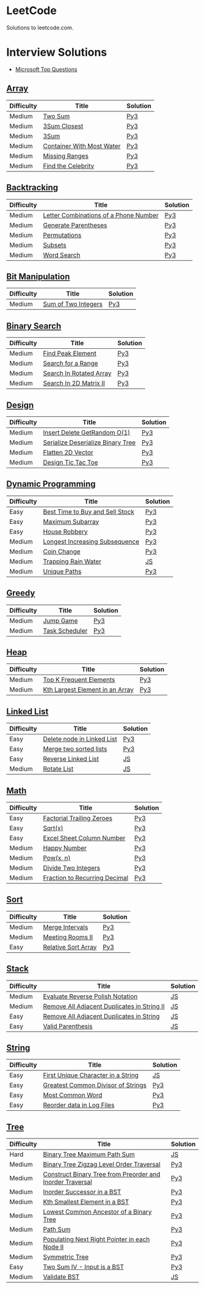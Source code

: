 LeetCode
========
Solutions to leetcode.com.

Interview Solutions
========

* [Microsoft Top Questions](./Microsoft-Top-Questions/README.md)

[Array](https://leetcode.com/tag/array/)
--------

| Difficulty | Title | Solution |
| ---------- | ----- | -------- |
| Medium | [Two Sum](https://leetcode.com/problems/two-sum/) | [Py3](./algorithms/array/two-sum.py) |
| Medium | [3Sum Closest](https://leetcode.com/problems/3sum-closest/) | [Py3](./algorithms/array/3sum-closest.py) |
| Medium | [3Sum](https://leetcode.com/problems/3sum/) | [Py3](./algorithms/array/3sum.py) |
| Medium | [Container With Most Water](https://leetcode.com/problems/container-with-most-water/) | [Py3](./algorithms/array/containerWithMostWater.py) |
| Medium | [Missing Ranges](https://leetcode.com/problems/missing-ranges/) | [Py3](./algorithms/array/missing-ranges.py) |
| Medium | [Find the Celebrity](https://leetcode.com/problems/find-the-celebrity/) | [Py3](./algorithms/array/find-the-celebrity.py) |

[Backtracking](https://leetcode.com/tag/backtracking/)
--------

| Difficulty | Title | Solution |
| ---------- | ----- | -------- |
| Medium | [Letter Combinations of a Phone Number](https://leetcode.com/problems/letter-combinations-of-a-phone-number/) | [Py3](./algorithms/backtracking/letterCombinationsOfAPhoneNumber.py) |
| Medium | [Generate Parentheses](https://leetcode.com/problems/generate-parenthesis/) | [Py3](./algorithms/backtracking/generateParenthesis.py) |
| Medium | [Permutations](https://leetcode.com/problems/permutations/) | [Py3](./algorithms/backtracking/permutations.py) |
| Medium | [Subsets](https://leetcode.com/problems/subsets/) | [Py3](./algorithms/backtracking/subsets.py) |
| Medium | [Word Search](https://leetcode.com/problems/word-search/) | [Py3](./algorithms/backtracking/wordSearch.py) |

[Bit Manipulation](https://leetcode.com/tag/bit-manipulation/)
--------

| Difficulty | Title | Solution |
| ---------- | ----- | -------- |
| Medium | [Sum of Two Integers](https://leetcode.com/problems/sum-of-two-integers/) | [Py3](./algorithms/backtracking/sum-of-two-integers.py) |

[Binary Search](https://leetcode.com/tag/binary-search/)
--------

| Difficulty | Title | Solution |
| ---------- | ----- | -------- |
| Medium | [Find Peak Element](https://leetcode.com/problems/find-peak-element/) | [Py3](./algorithms/binary-search/findPeakElement.py) |
| Medium | [Search for a Range](https://leetcode.com/problems/find-first-and-last-position-of-element-in-sorted-array/) | [Py3](./algorithms/binary-search/searchForARange.py) |
| Medium | [Search In Rotated Array](https://leetcode.com/problems/search-in-rotated-sorted-array/) | [Py3](./algorithms/binary-search/search-in-rotated-sorted-array.py) |
| Medium | [Search In 2D Matrix II](https://leetcode.com/problems/search-a-2d-matrix-ii/) | [Py3](./algorithms/binary-search/search-a-2d-matrix-ii.py) |

[Design](https://leetcode.com/tag/design/)
--------

| Difficulty | Title | Solution |
| ---------- | ----- | -------- |
| Medium | [Insert Delete GetRandom O(1)](https://leetcode.com/problems/insert-delete-getrandom-o1/) | [Py3](./algorithms/design/insert-delete-getrandom-o1.py) |
| Medium | [Serialize Deserialize Binary Tree](https://leetcode.com/problems/serialize-and-deserialize-binary-tree/) | [Py3](./algorithms/design/serialize-and-deserialize-binary-tree.py) |
| Medium | [Flatten 2D Vector](https://leetcode.com/problems/flatten-2d-vector/) | [Py3](./algorithms/design/flatten-2d-vector.py) |
| Medium | [Design Tic Tac Toe](https://leetcode.com/problems/design-tic-tac-toe/) | [Py3](./algorithms/design/design-tic-tac-toe.py) |

[Dynamic Programming](https://leetcode.com/tag/dynamic-programming/)
--------

| Difficulty | Title | Solution |
| ---------- | ----- | -------- |
| Easy | [Best Time to Buy and Sell Stock](https://leetcode.com/problems/best-time-to-buy-and-sell-stock/) | [Py3](./algorithms/dynamic-programming/best-time-to-buy-and-sell-stock.py) |
| Easy | [Maximum Subarray](https://leetcode.com/problems/maximum-subarray/) | [Py3](./algorithms/dynamic-programming/maximum-subarray.py) |
| Easy | [House Robbery](https://leetcode.com/problems/house-robbery/) | [Py3](./algorithms/dynamic-programming/house-robbery.py) |
| Medium | [Longest Increasing Subsequence](https://leetcode.com/problems/longest-increasing-subsequence/) | [Py3](./algorithms/dynamic-programming/longest-increasing-subsequence.py) |
| Medium | [Coin Change](https://leetcode.com/problems/coin-change/) | [Py3](./algorithms/dynamic-programming/coin-change.py) |
| Medium | [Trapping Rain Water](https://leetcode.com/problems/trapping-rain-water/) | [JS](./algorithms/dynamic-programming/trapping-rain-water.js) |
| Medium | [Unique Paths](https://leetcode.com/problems/unique-paths/) | [Py3](./algorithms/dynamic-programming/unique-paths.py) |

[Greedy](https://leetcode.com/tag/greedy/)
--------

| Difficulty | Title | Solution |
| ---------- | ----- | -------- |
| Medium | [Jump Game](https://leetcode.com/problems/jump-game/) | [Py3](./algorithms/heap/jump-game.py) |
| Medium | [Task Scheduler](https://leetcode.com/problems/task-scheduler/) | [Py3](./algorithms/heap/task-scheduler.py) |

[Heap](https://leetcode.com/tag/heap/)
--------

| Difficulty | Title | Solution |
| ---------- | ----- | -------- |
| Medium | [Top K Frequent Elements](https://leetcode.com/problems/top-k-frequent-elements/) | [Py3](./algorithms/heap/topKFrequentElements.py) |
| Medium | [Kth Largest Element in an Array](https://leetcode.com/problems/kth-largest-element-in-an-array/) | [Py3](./algorithms/heap/kthLargestElementInArray.py) |

[Linked List](https://leetcode.com/tag/linked-list/)
--------

| Difficulty | Title | Solution |
| ---------- | ----- | -------- |
| Easy | [Delete node in Linked List](https://leetcode.com/problems/delete-node-in-linked-list/) | [Py3](./algorithms/linked-list/delete-node-in-linked-list.py) |
| Easy | [Merge two sorted lists](https://leetcode.com/problems/merge-two-sorted-lists/) | [Py3](./algorithms/linked-list/merge-two-sorted-lists.py) |
| Easy | [Reverse Linked List](https://leetcode.com/problems/reverse-linked-list/) | [JS](./algorithms/linked-list/reverse-linked-list.js) |
| Medium | [Rotate List](https://leetcode.com/problems/rotate-list/) | [JS](./algorithms/linked-list/rotate-list.js) |

[Math](https://leetcode.com/tag/math/)
--------

| Difficulty | Title | Solution |
| ---------- | ----- | -------- |
| Easy | [Factorial Trailing Zeroes](https://leetcode.com/problems/factorial-trailing-zeroes/) | [Py3](./algorithms/math/factorial-trailing-zeroes.py) |
| Easy | [Sqrt(x)](https://leetcode.com/problems/sqrtx/) | [Py3](./algorithms/math/sqrtx.py) |
| Easy | [Excel Sheet Column Number](https://leetcode.com/problems/excel-sheet-column-number/) | [Py3](./algorithms/math/excel-sheet-column-number.py) |
| Medium | [Happy Number](https://leetcode.com/problems/happy-number/) | [Py3](./algorithms/math/happyNumber.py) |
| Medium | [Pow(x, n)](https://leetcode.com/problems/powx-n/) | [Py3](./algorithms/math/powx-n.py) |
| Medium | [Divide Two Integers](https://leetcode.com/problems/divide-two-integers/) | [Py3](./algorithms/math/divide-two-integers.py) |
| Medium | [Fraction to Recurring Decimal](https://leetcode.com/problems/fraction-to-recurring-decimal/) | [Py3](./algorithms/math/fraction-to-recurring-decimal.py) |

[Sort](https://leetcode.com/tag/sort/)
--------

| Difficulty | Title | Solution |
| ---------- | ----- | -------- |
| Medium | [Merge Intervals](https://leetcode.com/problems/merge-intervals/) | [Py3](./algorithms/sort/merge-intervals.py) |
| Medium | [Meeting Rooms II](https://leetcode.com/problems/meeting-rooms-ii/) | [Py3](./algorithms/sort/meeting-rooms-ii.py) |
| Easy | [Relative Sort Array](https://leetcode.com/problems/relative-sort-array/) | [Py3](./algorithms/sort/relative-sort-array.py) |

[Stack](https://leetcode.com/tag/stack/)
--------

| Difficulty | Title | Solution |
| ---------- | ----- | -------- |
| Medium | [Evaluate Reverse Polish Notation](https://leetcode.com/problems/evaluate-reverse-polish-notation/) | [JS](./algorithms/tree/evaluate-reverse-polish-notation.py) |
| Medium | [Remove All Adjacent Duplicates in String II](https://leetcode.com/problems/remove-all-adjacent-duplicates-in-string-ii/) | [JS](./algorithms/tree/remove-all-adjacent-duplicates-in-string-ii.js) |
| Easy | [Remove All Adjacent Duplicates in String](https://leetcode.com/problems/remove-all-adjacent-duplicates-in-string/) | [JS](./algorithms/tree/remove-all-adjacent-duplicates-in-string.js) |
| Easy | [Valid Parenthesis](https://leetcode.com/problems/valid-parentheses/) | [JS](./algorithms/tree/valid-parentheses.js) |

[String](https://leetcode.com/tag/string/)
--------

| Difficulty | Title | Solution |
| ---------- | ----- | -------- |
| Easy | [First Unique Character in a String](https://leetcode.com/problems/first-unique-character-in-a-string/) | [JS](./algorithms/tree/first-unique-character-in-a-string.js) |
| Easy | [Greatest Common Divisor of Strings](https://leetcode.com/problems/greatest-common-divisor-of-strings/) | [Py3](./algorithms/tree/greatest-common-divisor-of-strings.py) |
| Easy | [Most Common Word](https://leetcode.com/problems/most-common-word/) | [Py3](./algorithms/tree/most-common-word.py) |
| Easy | [Reorder data in Log Files](https://leetcode.com/problems/reorder-data-in-log-files/) | [Py3](./algorithms/tree/reorder-data-in-log-files.py) |

[Tree](https://leetcode.com/tag/tree/)
--------

| Difficulty | Title | Solution |
| ---------- | ----- | -------- |
| Hard | [Binary Tree Maximum Path Sum](https://leetcode.com/problems/binary-tree-maximum-path-sum/) | [JS](./algorithms/tree/binary-tree-maximum-path-sum.js) |
| Medium | [Binary Tree Zigzag Level Order Traversal](https://leetcode.com/problems/binary-tree-zigzag-level-order-traversal/) | [Py3](./algorithms/tree/binaryTreeZigZagLevelOrderTraversal.py) |
| Medium | [Construct Binary Tree from Preorder and Inorder Traversal](https://leetcode.com/problems/construct-binary-tree-from-preorder-and-inorder-traversal/) | [Py3](./algorithms/tree/constructBinaryTreeFromInorderAndPreorder.py) |
| Medium | [Inorder Successor in a BST](https://leetcode.com/problems/inorder-successor-in-bst/) | [Py3](./algorithms/tree/inorder-successor-in-bst.py) |
| Medium | [Kth Smallest Element in a BST](https://leetcode.com/problems/kth-smallest-element-in-a-bst/) | [Py3](./algorithms/tree/kthSmallestElementInBst.py) |
| Medium | [Lowest Common Ancestor of a Binary Tree](https://leetcode.com/problems/lowest-common-ancestor-of-a-binary-tree/) | [Py3](./algorithms/tree/lowest-common-ancestor-of-a-binary-tree.py) |
| Medium | [Path Sum](https://leetcode.com/problems/path-sum/) | [Py3](./algorithms/tree/path-sum.py) |
| Medium | [Populating Next Right Pointer in each Node II](https://leetcode.com/problems/populating-next-right-pointers-in-each-node-ii/) | [Py3](./algorithms/tree/populating-next-right-pointers-in-each-node-ii.py) |
| Medium | [Symmetric Tree](https://leetcode.com/problems/symmetric-tree/) | [Py3](./algorithms/tree/symmetric-tree.py) |
| Easy | [Two Sum IV - Input is a BST](https://leetcode.com/problems/two-sum-iv-input-is-a-bst/) | [Py3](./algorithms/tree/two-sum-iv-input-is-a-bst.py) |
| Medium | [Validate BST](https://leetcode.com/problems/validate-binary-search-tree/) | [JS](./algorithms/tree/validate-binary-search-tree.js) |
